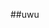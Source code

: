 ##uwu
<script src="js/jquery.js"></script> <script src="js/test.js"><script src="js/script.html"></script>
